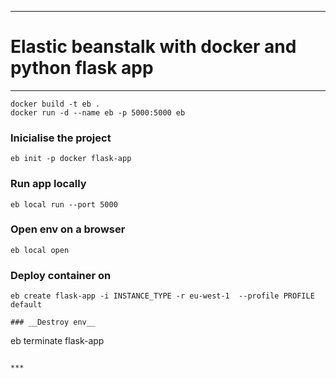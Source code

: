 ***

# __Elastic beanstalk with docker and python flask app__

***

```
docker build -t eb .
docker run -d --name eb -p 5000:5000 eb
```

### __Inicialise the project__
```
eb init -p docker flask-app
```

### __Run app locally__
```
eb local run --port 5000
```

### __Open env on a browser__
```
eb local open
```

### __Deploy container on__
```
eb create flask-app -i INSTANCE_TYPE -r eu-west-1  --profile PROFILE default

### __Destroy env__
```
eb terminate flask-app
```

***